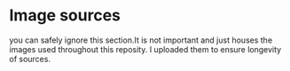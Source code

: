 # Image sources
you can safely ignore this section.It is not important and just houses the images used throughout this reposity. I uploaded them to ensure longevity of sources.
